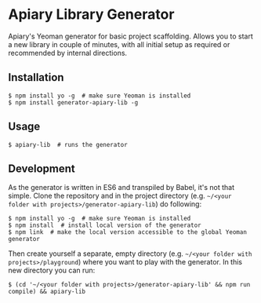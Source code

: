 # Apiary Library Generator

Apiary's Yeoman generator for basic project scaffolding. Allows you to start
a new library in couple of minutes, with all initial setup as required or
recommended by internal directions.

## Installation

```
$ npm install yo -g  # make sure Yeoman is installed
$ npm install generator-apiary-lib -g
```

## Usage

```
$ apiary-lib  # runs the generator
```

## Development

As the generator is written in ES6 and transpiled by Babel, it's not that
simple. Clone the repository and in the project directory (e.g.
`~/<your folder with projects>/generator-apiary-lib`) do following:

```shell
$ npm install yo -g  # make sure Yeoman is installed
$ npm install  # install local version of the generator
$ npm link  # make the local version accessible to the global Yeoman generator
```

Then create yourself a separate, empty directory (e.g.
`~/<your folder with projects>/playground`) where you want to play with
the generator. In this new directory you can run:

```
$ (cd '~/<your folder with projects>/generator-apiary-lib' && npm run compile) && apiary-lib
```

